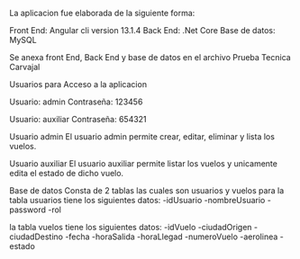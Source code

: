 La aplicacion fue elaborada de la siguiente forma:

Front End: Angular cli version 13.1.4
Back End: .Net Core
Base de datos: MySQL

Se anexa front End, Back End y base de datos en el archivo Prueba Tecnica Carvajal

Usuarios para Acceso a la aplicacion

Usuario: admin
Contraseña: 123456

Usuario: auxiliar
Contraseña: 654321

Usuario admin
El usuario admin permite crear, editar, eliminar y lista los vuelos.

Usuario auxiliar
El usuario auxiliar permite listar los vuelos y unicamente edita el estado de dicho vuelo.

Base de datos
Consta de 2 tablas las cuales son usuarios y vuelos para
la tabla usuarios tiene los siguientes datos:
-idUsuario
-nombreUsuario
-password
-rol

la tabla vuelos tiene los siguientes datos:
-idVuelo
-ciudadOrigen
-ciudadDestino
-fecha
-horaSalida
-horaLlegad
-numeroVuelo
-aerolinea
-estado